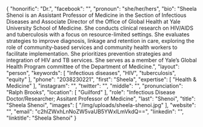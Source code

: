 {
  "honorific": "Dr.",
  "facebook": "",
  "pronoun": "she/her/hers",
  "bio": "Sheela Shenoi is an Assistant Professor of Medicine in the Section of Infectious Diseases and Associate Director of the Office of Global Health at Yale University School of Medicine. She conducts clinical research on HIV/AIDS and tuberculosis with a focus on resource-limited settings. She evaluates strategies to improve diagnosis, linkage and retention in care, exploring the role of community-based services and community health workers to facilitate implementation. She prioritizes prevention strategies and integration of HIV and TB services. She serves as a member of Yale’s Global Health Program committee of the Department of Medicine.",
  "layout": "person",
  "keywords": [
    "Infectious diseases",
    "HIV",
    "tuberculosis",
    "equity"
  ],
  "phone": "2038230221",
  "first": "Sheela",
  "expertise": [
    "Health & Medicine"
  ],
  "instagram": "",
  "twitter": "",
  "middle": "",
  "pronunciation": "Ralph Brooks",
  "location": [
    "Guilford"
  ],
  "role": "Infectious Disease Doctor/Researcher; Assitant Professor of Medicine",
  "last": "Shenoi",
  "title": "Sheela Shenoi",
  "images": [
    "/img/uploads/sheela-shenoi.jpg"
  ],
  "website": "",
  "email": "c2hlZWxhLnNoZW5vaUB5YWxlLmVkdQ==",
  "linkedin": "",
  "linktitle": "Sheela Shenoi"
}